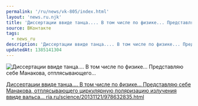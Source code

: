 ```yaml
---
permalink: '/ru/news/vk-805/index.html'
layout: 'news.ru.njk'
title: 'Диссертации ввиде танца.... В том числе по физике... Представляю себе Манакова, отплясывающего'
source: ВКонтакте
tags:
  - news_ru
description: 'Диссертации ввиде танца.... В том числе по физике... Представляю себе Манакова, отплясывающего…'
updatedAt: 1385141304
---
```

![Диссертации ввиде танца.... В том числе по физике... Представляю себе Манакова, отплясывающего…](https://sun9-8.userapi.com/c6078/v6078833/5861/BVfjY5QBQ5w.jpg)

[Диссертации ввиде танца.... В том числе по физике... Представляю себе Манакова, отплясывающего циркулярную поляризацию излучения ввиде вальса... ria.ru/science/20131121/978632835.html](http://ria.ru/science/20131121/978632835.html)

